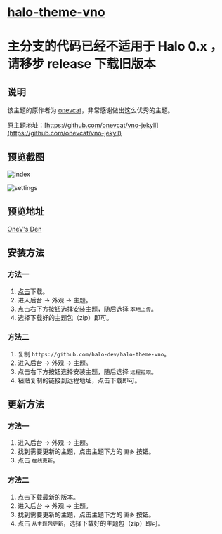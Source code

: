 <h1><a href="https://github.com/halo-dev" target="_blank">halo-theme-vno</a></h1>

# 主分支的代码已经不适用于 Halo 0.x ，请移步 release 下载旧版本

## 说明

该主题的原作者为 [onevcat](https://github.com/onevcat)，非常感谢做出这么优秀的主题。

原主题地址：[https://github.com/onevcat/vno-jekyll](https://github.com/onevcat/vno-jekyll)

## 预览截图

![index](https://i.loli.net/2019/05/29/5ced7020030d568260.png)

![settings](https://i.loli.net/2019/05/29/5ced7020ba85887179.png)

## 预览地址

[OneV's Den](https://onevcat.com/)

## 安装方法

### 方法一

1. [点击](https://github.com/halo-dev/halo-theme-vno/archive/master.zip)下载。
2. 进入后台 -> 外观 -> 主题。
3. 点击右下方按钮选择安装主题，随后选择 `本地上传`。
4. 选择下载好的主题包（zip）即可。

### 方法二

1. 复制 `https://github.com/halo-dev/halo-theme-vno`。
2. 进入后台 -> 外观 -> 主题。
3. 点击右下方按钮选择安装主题，随后选择 `远程拉取`。
4. 粘贴复制的链接到远程地址，点击下载即可。

## 更新方法

### 方法一

1. 进入后台 -> 外观 -> 主题。
2. 找到需要更新的主题，点击主题下方的 `更多` 按钮。
3. 点击 `在线更新`。

### 方法二

1. [点击](https://github.com/halo-dev/halo-theme-vno/archive/master.zip)下载最新的版本。
2. 进入后台 -> 外观 -> 主题。
3. 找到需要更新的主题，点击主题下方的 `更多` 按钮。
4. 点击 `从主题包更新`，选择下载好的主题包（zip）即可。

